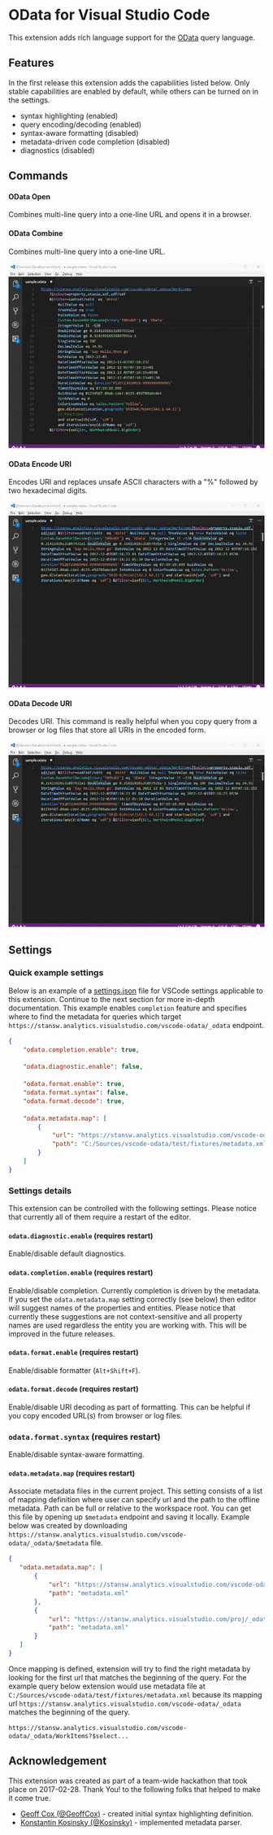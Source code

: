 # OData for Visual Studio Code
This extension adds rich language support for the [OData](http://www.odata.org/) query language.

## Features
In the first release this extension adds the capabilities listed below. Only stable capabilities are enabled by default, while others can be turned on in the settings.

* syntax highlighting (enabled)
* query encoding/decoding (enabled)
* syntax-aware formatting (disabled)
* metadata-driven code completion (disabled)
* diagnostics (disabled)

## Commands

#### OData Open
Combines multi-line query into a one-line URL and opens it in a browser.

#### OData Combine
Combines multi-line query into a one-line URL.

![odata-combine](https://raw.githubusercontent.com/StanislawSwierc/vscode-odata/master/images/odata-combine.gif)

#### OData Encode URI
Encodes URI and replaces unsafe ASCII characters with a "%" followed by two hexadecimal digits. 

![odata-combine](https://raw.githubusercontent.com/StanislawSwierc/vscode-odata/master/images/odata-encode.gif)

#### OData Decode URI
Decodes URI. This command is really helpful when you copy query from a browser or log files that store all URIs in the encoded form.

![odata-combine](https://raw.githubusercontent.com/StanislawSwierc/vscode-odata/master/images/odata-encode.gif)


## Settings

### Quick example settings

Below is an example of a [settings.json](https://code.visualstudio.com/Docs/customization/userandworkspace) file for VSCode settings applicable to this extension. Continue to the next section for more in-depth documentation. This example enables `completion` feature and specifies where to find the metadata for queries which target `https://stansw.analytics.visualstudio.com/vscode-odata/_odata` endpoint.

```json
{
    "odata.completion.enable": true,
    
    "odata.diagnostic.enable": false,

    "odata.format.enable": true,
    "odata.format.syntax": false,
    "odata.format.decode": true,
    
    "odata.metadata.map": [
        { 
            "url": "https://stansw.analytics.visualstudio.com/vscode-odata/_odata", 
            "path": "C:/Sources/vscode-odata/test/fixtures/metadata.xml"
        }
    ]
}
```

### Settings details
This extension can be controlled with the following settings. Please notice that currently all of them require a restart of the editor.

#### `odata.diagnostic.enable` (requires restart)
Enable/disable default diagnostics.

#### `odata.completion.enable` (requires restart)
Enable/disable completion. Currently completion is driven by the metadata. If you set the `odata.metadata.map` setting correctly (see below) then editor will suggest names of the properties and entities. Please notice that currently these suggestions are not context-sensitive and all property names are used regardless the entity you are working with. This will be improved in the future releases.

#### `odata.format.enable` (requires restart)
Enable/disable formatter (`Alt+Shift+F`).

#### `odata.format.decode` (requires restart)
Enable/disable URI decoding as part of formatting. This can be helpful if you copy encoded URL(s) from browser or log files. 

### `odata.format.syntax` (requires restart)
Enable/disable syntax-aware formatting.

#### `odata.metadata.map` (requires restart)
Associate metadata files in the current project. This setting consists of a list of mapping definition where user can specify url and the path to the offline metadata. Path can be full or relative to the workspace root. You can get this file by opening up `$metadata` endpoint and saving it locally. Example below was created by downloading `https://stansw.analytics.visualstudio.com/vscode-odata/_odata/$metadata` file.

 ```json
{
    "odata.metadata.map": [
        { 
            "url": "https://stansw.analytics.visualstudio.com/vscode-odata/_odata", 
            "path": "metadata.xml"
        },
        { 
            "url": "https://stansw.analytics.visualstudio.com/proj/_odata", 
            "path": "metadata.xml"
        }
    ]
}
```

Once mapping is defined, extension will try to find the right metadata by looking for the first url that matches the beginning of the query. For the example query below extension would use metadata file at `C:/Sources/vscode-odata/test/fixtures/metadata.xml` because its mapping url `https://stansw.analytics.visualstudio.com/vscode-odata/_odata` matches the beginning of the query.
```
https://stansw.analytics.visualstudio.com/vscode-odata/_odata/WorkItems?$select...
```

## Acknowledgement
This extension was created as part of a team-wide hackathon that took place on 2017-02-28. Thank You! to the following folks that helped to make it come true.

* [Geoff Cox (@GeoffCox)](https://github.com/GeoffCox) - created initial syntax highlighting definition.
* [Konstantin Kosinsky (@Kosinsky)](https://github.com/Kosinsky) - implemented metadata parser.
